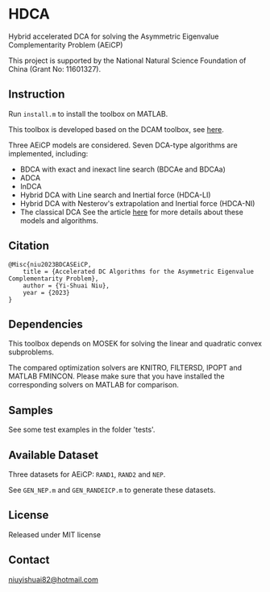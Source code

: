 # HDCA
Hybrid accelerated DCA for solving the Asymmetric Eigenvalue Complementarity Problem (AEiCP)

This project is supported by the National Natural Science Foundation of China (Grant No: 11601327).

## Instruction

Run `install.m` to install the toolbox on MATLAB.

This toolbox is developed based on the DCAM toolbox, see [here](https://github.com/niuyishuai/DCAM).

Three AEiCP models are considered. Seven DCA-type algorithms are implemented, including: 
* BDCA with exact and inexact line search (BDCAe and BDCAa)
* ADCA
* InDCA
* Hybrid DCA with Line search and Inertial force (HDCA-LI)
* Hybrid DCA with Nesterov's extrapolation and Inertial force (HDCA-NI)
* The classical DCA
See the article [here](https://arxiv.org/abs/2301.09098) for more details about these models and algorithms.

## Citation

```
@Misc{niu2023BDCASEiCP,
	title = {Accelerated DC Algorithms for the Asymmetric Eigenvalue Complementarity Problem},
	author = {Yi-Shuai Niu},	
	year = {2023}
}
```

## Dependencies

This toolbox depends on MOSEK for solving the linear and quadratic convex subproblems.

The compared optimization solvers are KNITRO, FILTERSD, IPOPT and MATLAB FMINCON. Please make sure that you have installed the corresponding solvers on MATLAB for comparison.


## Samples

See some test examples in the folder 'tests'.

## Available Dataset
Three datasets for AEiCP: `RAND1`, `RAND2` and `NEP`. 

See `GEN_NEP.m` and `GEN_RANDEICP.m` to generate these datasets.

## License

Released under MIT license

## Contact

niuyishuai82@hotmail.com